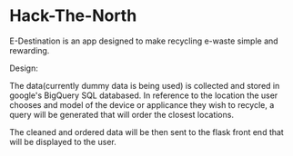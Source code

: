 # Hack-The-North
E-Destination is an app designed to make recycling e-waste simple and rewarding. 

Design:

The data(currently dummy data is being used) is collected and stored in google's BigQuery SQL databased. 
In reference to the location the user chooses and model of the device or applicance they wish to recycle, a query will be generated that will order
the closest locations.

The cleaned and ordered data will be then sent to the flask front end that will be displayed to the user. 
